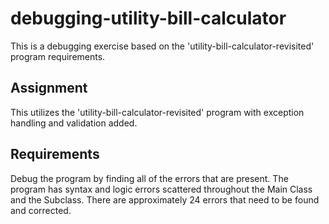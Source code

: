# debugging-utility-bill-calculator
This is a debugging exercise based on the 'utility-bill-calculator-revisited' program requirements.

## Assignment
This utilizes the 'utility-bill-calculator-revisited' program with exception handling and validation added. 

## Requirements
Debug the program by finding all of the errors that are present.
The program has syntax and logic errors scattered throughout the Main Class and the Subclass.
There are approximately 24 errors that need to be found and corrected.
